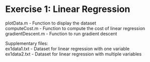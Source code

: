 # Exercise 1: Linear Regression

plotData.m - Function to display the dataset\
computeCost.m - Function to compute the cost of linear regression\
gradientDescent.m - Function to run gradient descent

Supplementary files:\
ex1data1.txt - Dataset for linear regression with one variable\
ex1data2.txt - Dataset for linear regression with multiple variables